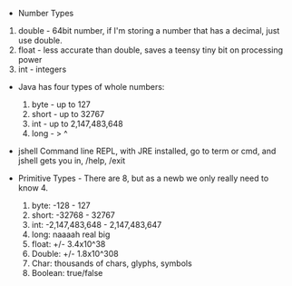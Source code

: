 * Number Types
 1. double - 64bit number, if I'm storing a number that has a decimal, just use double.
 2. float - less accurate than double, saves a teensy tiny bit on processing power
 3. int - integers

 * Java has four types of whole numbers:
    1. byte - up to 127
    2. short - up to 32767
    3. int - up to 2,147,483,648
    4. long - > ^

* jshell
    Command line REPL, with JRE installed, go to term or cmd, and jshell gets you in, /help, /exit

* Primitive Types - 
    There are 8, but as a newb we only really need to know 4.

    1. byte: -128 - 127
    2. short: -32768 - 32767
    3. int: -2,147,483,648 - 2,147,483,647
    4. long: naaaah real big
    5. float: +/- 3.4x10^38
    6. Double: +/- 1.8x10^308
    7. Char: thousands of chars, glyphs, symbols
    8. Boolean: true/false